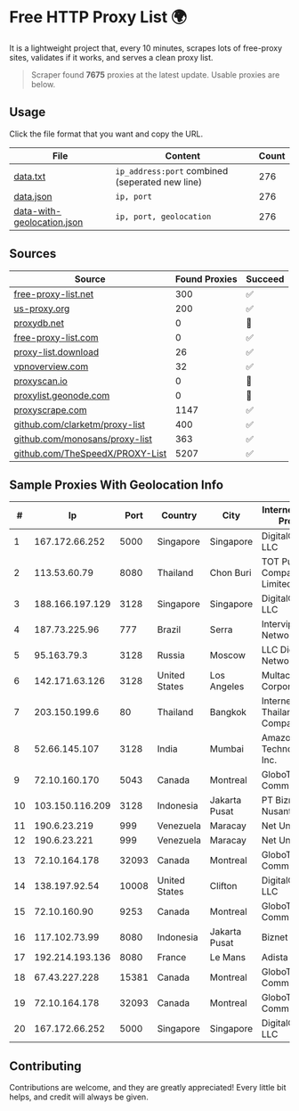 
# Free HTTP Proxy List 🌍

It is a lightweight project that, every 10 minutes, scrapes lots of free-proxy sites, validates if it works, and serves a clean proxy list.


> Scraper found **7675** proxies at the latest update. Usable proxies are below.

## Usage

Click the file format that you want and copy the URL.


|File|Content|Count|
|----|-------|-----|
|[data.txt](https://raw.githubusercontent.com/themiralay/Proxy-List-World/master/data.txt)|`ip_address:port` combined (seperated new line)|276|
|[data.json](https://raw.githubusercontent.com/themiralay/Proxy-List-World/master/data.json)|`ip, port`|276|
|[data-with-geolocation.json](https://raw.githubusercontent.com/themiralay/Proxy-List-World/master/data-with-geolocation.json)|`ip, port, geolocation`|276|

## Sources

|Source|Found Proxies|Succeed|
|------|-------------|-------|
|[free-proxy-list.net](https://free-proxy-list.net)|300|✅|
|[us-proxy.org](https://www.us-proxy.org)|200|✅|
|[proxydb.net](http://proxydb.net)|0|🚫|
|[free-proxy-list.com](https://free-proxy-list.com/?page=&port=&type%5B%5D=http&type%5B%5D=https&up_time=0&search=Search)|0|✅|
|[proxy-list.download](https://www.proxy-list.download/HTTP)|26|✅|
|[vpnoverview.com](https://vpnoverview.com/privacy/anonymous-browsing/free-proxy-servers)|32|✅|
|[proxyscan.io](https://www.proxyscan.io)|0|🚫|
|[proxylist.geonode.com](https://proxylist.geonode.com/api/proxy-list?limit=300&page=1&sort_by=lastChecked&sort_type=desc&protocols=http,https)|0|🚫|
|[proxyscrape.com](https://api.proxyscrape.com/v2/?request=displayproxies&protocol=http&timeout=10000&country=all&ssl=all&anonymity=all)|1147|✅|
|[github.com/clarketm/proxy-list](https://raw.githubusercontent.com/clarketm/proxy-list/master/proxy-list-raw.txt)|400|✅|
|[github.com/monosans/proxy-list](https://raw.githubusercontent.com/monosans/proxy-list/main/proxies/http.txt)|363|✅|
|[github.com/TheSpeedX/PROXY-List](https://raw.githubusercontent.com/TheSpeedX/PROXY-List/master/http.txt)|5207|✅|


## Sample Proxies With Geolocation Info

|#|Ip|Port|Country|City|Internet Service Provider|
|-|--|----|-------|----|-------------------------|
|1|167.172.66.252|5000|Singapore|Singapore|DigitalOcean, LLC|
|2|113.53.60.79|8080|Thailand|Chon Buri|TOT Public Company Limited|
|3|188.166.197.129|3128|Singapore|Singapore|DigitalOcean, LLC|
|4|187.73.225.96|777|Brazil|Serra|Intervip Networks Ltda.|
|5|95.163.79.3|3128|Russia|Moscow|LLC Digital Network|
|6|142.171.63.126|3128|United States|Los Angeles|Multacom Corporation|
|7|203.150.199.6|80|Thailand|Bangkok|Internet Thailand Company Ltd.|
|8|52.66.145.107|3128|India|Mumbai|Amazon Technologies Inc.|
|9|72.10.160.170|5043|Canada|Montreal|GloboTech Communications|
|10|103.150.116.209|3128|Indonesia|Jakarta Pusat|PT Biznet Gio Nusantara|
|11|190.6.23.219|999|Venezuela|Maracay|Net Uno|
|12|190.6.23.221|999|Venezuela|Maracay|Net Uno|
|13|72.10.164.178|32093|Canada|Montreal|GloboTech Communications|
|14|138.197.92.54|10008|United States|Clifton|DigitalOcean, LLC|
|15|72.10.160.90|9253|Canada|Montreal|GloboTech Communications|
|16|117.102.73.99|8080|Indonesia|Jakarta Pusat|Biznet Networks|
|17|192.214.193.136|8080|France|Le Mans|Adista SAS|
|18|67.43.227.228|15381|Canada|Montreal|GloboTech Communications|
|19|72.10.164.178|32093|Canada|Montreal|GloboTech Communications|
|20|167.172.66.252|5000|Singapore|Singapore|DigitalOcean, LLC|



## Contributing

Contributions are welcome, and they are greatly appreciated! Every
little bit helps, and credit will always be given.

